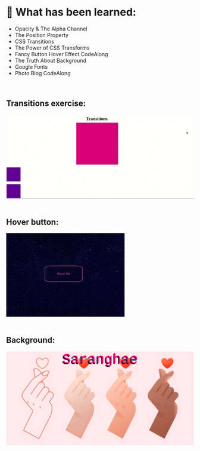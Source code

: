 <h1> 🔭 What has been learned: </h1>

- Opacity & The Alpha Channel
- The Position Property
- CSS Transitions
- The Power of CSS Transforms
- Fancy Button Hover Effect CodeAlong
- The Truth About Background
- Google Fonts
- Photo Blog CodeAlong 

<br>
<h2> Transitions exercise: </h2>

<img src="./Transition/transition.gif" alt="transition gif">

<br>
<br>
<h2> Hover button: </h2>

<img src="./HoverButton/hover.gif" alt="hover button gif">

<br>
<br>
<h2> Background: </h2>

<img src="./Background/background.png" alt="background saranghae gif">
